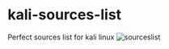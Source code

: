 # kali-sources-list
Perfect sources list for kali linux 
![sourceslist](https://user-images.githubusercontent.com/64751167/90050987-80289500-dcc6-11ea-8bb0-752420a8ffc4.png)
